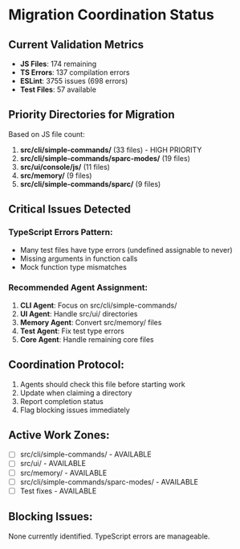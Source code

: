 # Migration Coordination Status

## Current Validation Metrics
- **JS Files**: 174 remaining
- **TS Errors**: 137 compilation errors
- **ESLint**: 3755 issues (698 errors)
- **Test Files**: 57 available

## Priority Directories for Migration
Based on JS file count:

1. **src/cli/simple-commands/** (33 files) - HIGH PRIORITY
2. **src/cli/simple-commands/sparc-modes/** (19 files)
3. **src/ui/console/js/** (11 files)
4. **src/memory/** (9 files)
5. **src/cli/simple-commands/sparc/** (9 files)

## Critical Issues Detected

### TypeScript Errors Pattern:
- Many test files have type errors (undefined assignable to never)
- Missing arguments in function calls
- Mock function type mismatches

### Recommended Agent Assignment:
1. **CLI Agent**: Focus on src/cli/simple-commands/
2. **UI Agent**: Handle src/ui/ directories
3. **Memory Agent**: Convert src/memory/ files
4. **Test Agent**: Fix test type errors
5. **Core Agent**: Handle remaining core files

## Coordination Protocol:
1. Agents should check this file before starting work
2. Update when claiming a directory
3. Report completion status
4. Flag blocking issues immediately

## Active Work Zones:
- [ ] src/cli/simple-commands/ - AVAILABLE
- [ ] src/ui/ - AVAILABLE  
- [ ] src/memory/ - AVAILABLE
- [ ] src/cli/simple-commands/sparc-modes/ - AVAILABLE
- [ ] Test fixes - AVAILABLE

## Blocking Issues:
None currently identified. TypeScript errors are manageable.